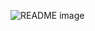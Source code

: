 <picture> <source media="(prefers-color-scheme: dark)" srcset="https://i.imgur.com/XL4C6Zf.gif"> <source media="(prefers-color-scheme: light)" srcset="https://i.imgur.com/XL4C6Zf.gif"> <img alt="README image" src="https://i.imgur.com/XL4C6Zf.gif"> </picture>

